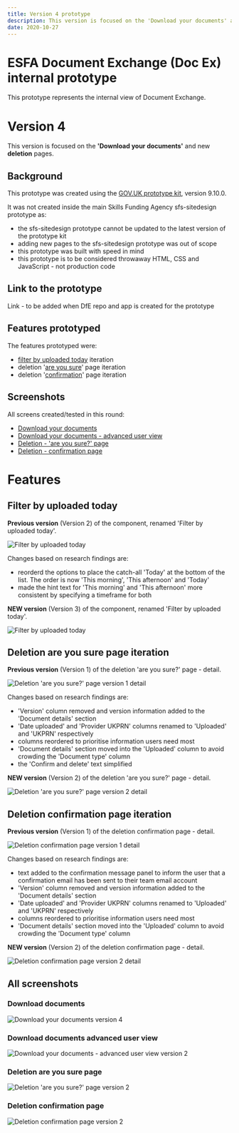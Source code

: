 ```yaml
---
title: Version 4 prototype
description: This version is focused on the 'Download your documents' and new deletion pages.
date: 2020-10-27
---
```


# ESFA Document Exchange (Doc Ex) internal prototype

This prototype represents the internal view of Document Exchange.

# Version 4

This version is focused on the **'Download your documents'** and new **deletion** pages.

## Background

This prototype was created using the [GOV.UK prototype kit](https://govuk-prototype-kit.herokuapp.com/docs), version 9.10.0.

It was not created inside the main Skills Funding Agency sfs-sitedesign prototype as:

* the sfs-sitedesign prototype cannot be updated to the latest version of the prototype kit
* adding new pages to the sfs-sitedesign prototype was out of scope
* this prototype was built with speed in mind
* this prototype is to be considered throwaway HTML, CSS and JavaScript - not production code

## Link to the prototype

Link - to be added when DfE repo and app is created for the prototype

## Features prototyped

The features prototyped were:

* [filter by uploaded today](#filter-by-uploaded-today) iteration
* deletion '[are you sure](#deletion-are-you-sure-page-iteration)' page iteration
* deletion '[confirmation](#deletion-confirmation-page-iteration)' page iteration

## Screenshots

All screens created/tested in this round:

* [Download your documents](#download-documents)
* [Download your documents - advanced user view](#download-documents-advanced-user-view)
* [Deletion - 'are you sure?' page](#deletion-are-you-sure-page)
* [Deletion - confirmation page](#deletion-confirmation-page)

# Features

## Filter by uploaded today

**Previous version** (Version 2) of the component, renamed 'Filter by uploaded today'.

![Filter by uploaded today](../../assets/images/v3/uploaded-today-filter-v1.png)

Changes based on research findings are:

* reorderd the options to place the catch-all 'Today' at the bottom of the list. The order is now 'This morning', 'This afternoon' and 'Today'
* made the hint text for 'This morning' and 'This afternoon' more consistent by specifying a timeframe for both

**NEW version** (Version 3) of the component, renamed 'Filter by uploaded today'.

![Filter by uploaded today](../../assets/images/v4/uploaded-today-filter-v2.png)

## Deletion are you sure page iteration

**Previous version** (Version 1) of the deletion 'are you sure?' page - detail.

![Deletion 'are you sure?' page version 1 detail](../../assets/images/v4/deletion-are-you-sure-detail.png)

Changes based on research findings are:

* 'Version' column removed and version information added to the 'Document details' section
* 'Date uploaded' and 'Provider UKPRN' columns renamed to 'Uploaded' and 'UKPRN' respectively
* columns reordered to prioritise information users need most
* 'Document details' section moved into the 'Uploaded' column to avoid crowding the 'Document type' column
* the 'Confirm and delete' text simplified

**NEW version** (Version 2) of the deletion 'are you sure?' page - detail.

![Deletion 'are you sure?' page version 2 detail](../../assets/images/v4/deletion-are-you-sure-v2-detail.png)

## Deletion confirmation page iteration

**Previous version** (Version 1) of the deletion confirmation page - detail.

![Deletion confirmation page version 1 detail](../../assets/images/v4/deletion-confirmation-detail.png)

Changes based on research findings are:

* text added to the confirmation message panel to inform the user that a confirmation email has been sent to their team email account
* 'Version' column removed and version information added to the 'Document details' section
* 'Date uploaded' and 'Provider UKPRN' columns renamed to 'Uploaded' and 'UKPRN' respectively
* columns reordered to prioritise information users need most
* 'Document details' section moved into the 'Uploaded' column to avoid crowding the 'Document type' column

**NEW version** (Version 2) of the deletion confirmation page - detail.

![Deletion confirmation page version 2 detail](../../assets/images/v4/deletion-confirmation-v2-detail.png)

## All screenshots

### Download documents
![Download your documents version 4](../../assets/images/v4/download-documents-v4.png)

### Download documents advanced user view
![Download your documents - advanced user view version 2](../../assets/images/v4/download-documents-advanced-user-v2.png)

### Deletion are you sure page
![Deletion 'are you sure?' page version 2](../../assets/images/v4/deletion-are-you-sure-v2.png)

### Deletion confirmation page
![Deletion confirmation page version 2](../../assets/images/v4/deletion-confirmation-v2.png)